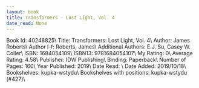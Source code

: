 ```yaml
---
layout: book
title: Transformers - Lost Light, Vol. 4
date_read: None
---
```


Book Id: 40248825\ 
Title: Transformers: Lost Light, Vol. 4\ 
Author: James Roberts\ 
Author l-f: Roberts, James\ 
Additional Authors: E.J. Su, Casey W. Coller\ 
ISBN: 1684054109\ 
ISBN13: 9781684054107\ 
My Rating: 0\ 
Average Rating: 4.58\ 
Publisher: IDW Publishing\ 
Binding: Paperback\ 
Number of Pages: 160\ 
Year Published: 2019\ 
Date Read: \ 
Date Added: 2019/10/18\ 
Bookshelves: kupka-wstydu\ 
Bookshelves with positions: kupka-wstydu (#427)\ 


